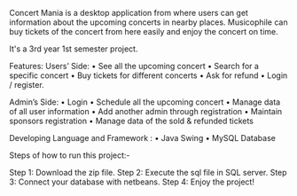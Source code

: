 Concert Mania is a desktop application from where users can get information about the upcoming concerts in nearby places. 
Musicophile can buy tickets of the concert from here easily and enjoy the concert on time.

It's a 3rd year 1st semester project.

Features:
Users’ Side:
•	See all the upcoming concert
•	Search for a specific concert 
•	Buy tickets for different concerts
•	Ask for refund
•	Login / register. 

Admin’s Side:
•	Login
•	Schedule all the upcoming concert
•	Manage data of all user information
•	Add another admin through registration
•	Maintain sponsors registration
•	Manage data of the sold & refunded tickets


Developing Language and Framework : 
•	Java Swing
•	MySQL Database

Steps of how to run this project:-

Step 1: Download the zip file. 
Step 2: Execute the sql file in SQL server. 
Step 3: Connect your database with netbeans. 
Step 4: Enjoy the project!

